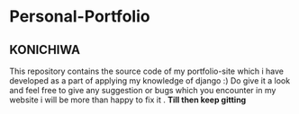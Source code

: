 # Personal-Portfolio

## KONICHIWA
This repository contains the source code of my portfolio-site which i have developed as a part of applying my knowledge of django :)
Do give it a look and feel free to give any suggestion or bugs which you encounter in my website i will be more than happy to fix it .
**Till then keep gitting** 
